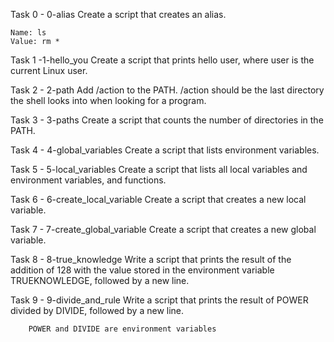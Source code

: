 Task 0 - 0-alias
	Create a script that creates an alias.

	Name: ls
	Value: rm *

Task 1 -1-hello_you
	Create a script that prints hello user, where user is the current Linux user.

Task 2 - 2-path
	Add /action to the PATH. /action should be the last directory the shell looks into when looking for a program.

Task 3 - 3-paths
	Create a script that counts the number of directories in the PATH.

Task 4 - 4-global_variables
	Create a script that lists environment variables.

Task 5 - 5-local_variables
	Create a script that lists all local variables and environment variables, and functions.

Task 6 - 6-create_local_variable
	Create a script that creates a new local variable.

Task 7 - 7-create_global_variable
	Create a script that creates a new global variable.

Task 8 - 8-true_knowledge
	Write a script that prints the result of the addition of 128 with the value stored in the environment variable TRUEKNOWLEDGE, followed by a new line.

Task 9 - 9-divide_and_rule
	Write a script that prints the result of POWER divided by DIVIDE, followed by a new line.

		POWER and DIVIDE are environment variables


